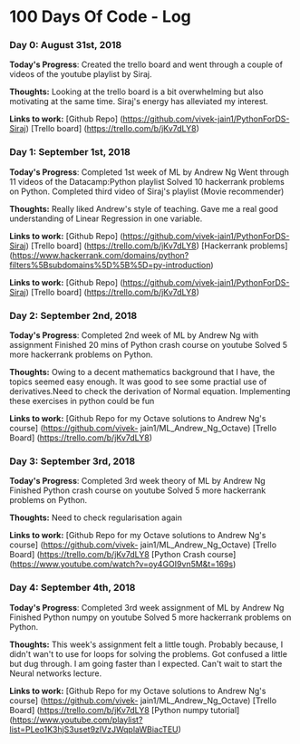 # 100 Days Of Code - Log

### Day 0: August 31st, 2018

**Today's Progress**: Created the trello board and went through a couple of videos of the youtube playlist by Siraj.

**Thoughts:** Looking at the trello board is a bit overwhelming but also motivating at the same time. Siraj's energy has alleviated my interest.

**Links to work:** [Github Repo] (https://github.com/vivek-jain1/PythonForDS-Siraj)
                   [Trello board] (https://trello.com/b/jKv7dLY8)

### Day 1: September 1st, 2018

**Today's Progress**: Completed 1st week of ML by Andrew Ng
                      Went through 11 videos of the Datacamp:Python playlist 
                      Solved 10 hackerrank problems on Python.
                      Completed third video of Siraj's playlist (Movie recommender)

**Thoughts:** Really liked Andrew's style of teaching. Gave me a real good understanding of Linear Regression in one variable.

**Links to work:** [Github Repo] (https://github.com/vivek-jain1/PythonForDS-Siraj)
                   [Trello board] (https://trello.com/b/jKv7dLY8)
                   [Hackerrank problems] (https://www.hackerrank.com/domains/python?filters%5Bsubdomains%5D%5B%5D=py-introduction)

**Links to work:** [Github Repo] (https://github.com/vivek-jain1/PythonForDS-Siraj)
                   [Trello board] (https://trello.com/b/jKv7dLY8)

### Day 2: September 2nd, 2018

**Today's Progress**: Completed 2nd week of ML by Andrew Ng with assignment
                      Finished 20 mins of Python crash course on youtube
                      Solved 5 more hackerrank problems on Python.
                       
                      
**Thoughts:** Owing to a decent mathematics background that I have, the topics seemed easy enough. It was good to see some practial use of derivatives.Need to check the derivation of Normal equation. Implementing these exercises in python could be fun

**Links to work:** [Github Repo for my Octave solutions to Andrew Ng's course] (https://github.com/vivek- jain1/ML_Andrew_Ng_Octave)
                   [Trello Board] (https://trello.com/b/jKv7dLY8)
                   
 ### Day 3: September 3rd, 2018

**Today's Progress**: Completed 3rd week theory of ML by Andrew Ng 
                      Finished Python crash course on youtube
                      Solved 5 more hackerrank problems on Python.
                       
                      
**Thoughts:** Need to check regularisation again

**Links to work:** [Github Repo for my Octave solutions to Andrew Ng's course] (https://github.com/vivek- jain1/ML_Andrew_Ng_Octave)
                   [Trello Board] (https://trello.com/b/jKv7dLY8
                   [Python Crash course] (https://www.youtube.com/watch?v=oy4GOI9vn5M&t=169s)
                   
                   
 ### Day 4: September 4th, 2018

**Today's Progress**: Completed 3rd week assignment of ML by Andrew Ng 
                      Finished Python numpy on youtube
                      Solved 5 more hackerrank problems on Python.
                       
                      
**Thoughts:** This week's assignment felt a little tough. Probably because, I didn't wan't to use for loops for solving the problems. Got confused a little but dug through. I am going faster than I expected. Can't wait to start the Neural networks lecture.

**Links to work:** [Github Repo for my Octave solutions to Andrew Ng's course] (https://github.com/vivek- jain1/ML_Andrew_Ng_Octave)
                   [Trello Board] (https://trello.com/b/jKv7dLY8
                   [Python numpy tutorial] (https://www.youtube.com/playlist?list=PLeo1K3hjS3uset9zIVzJWqplaWBiacTEU)



